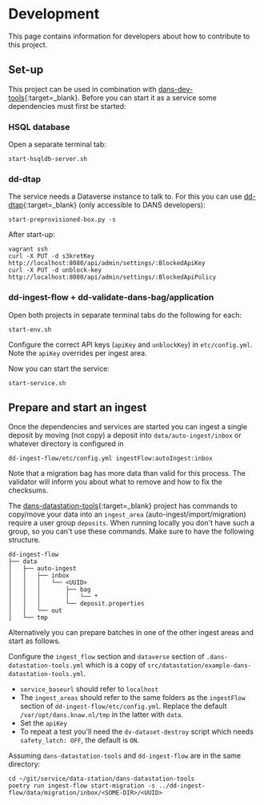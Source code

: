 Development
===========
This page contains information for developers about how to contribute to this project.

Set-up
------
This project can be used in combination with  [dans-dev-tools]{:target=_blank}. Before you can start it as a service
some dependencies must first be started:

### HSQL database

Open a separate terminal tab:

```commandline
start-hsqldb-server.sh
```

### dd-dtap

The service needs a Dataverse instance to talk to. For this you can use [dd-dtap]{:target=_blank} (only accessible to DANS developers):

```commandline
start-preprovisioned-box.py -s
```

After start-up:

```commandline
vagrant ssh
curl -X PUT -d s3kretKey http://localhost:8080/api/admin/settings/:BlockedApiKey
curl -X PUT -d unblock-key http://localhost:8080/api/admin/settings/:BlockedApiPolicy
```

### dd-ingest-flow + dd-validate-dans-bag/application

Open both projects in separate terminal tabs do the following for each:

```commandline
start-env.sh
```

Configure the correct API keys (`apiKey` and `unblockKey`) in `etc/config.yml`.
Note the `apiKey` overrides per ingest area.

Now you can start the service:

```commandline
start-service.sh
```

## Prepare and start an ingest

Once the dependencies and services are started you can ingest a single deposit by moving
(not copy) a deposit into `data/auto-ingest/inbox` or whatever directory is configured in  

    dd-ingest-flow/etc/config.yml ingestFlow:autoIngest:inbox

Note that a migration bag has more data than valid for this process. 
The validator will inform you about what to remove and how to fix the checksums.

The [dans-datastation-tools]{:target=_blank} project has commands to copy/move your data into an `ingest_area` (auto-ingest/import/migration) require a user group `deposits`.
When running locally you don't have such a group, so you can't use these commands.
Make sure to have the following structure.

```
dd-ingest-flow
├── data
│   ├── auto-ingest
│   │   ├── inbox
│   │   │   └── <UUID>
│   │   │       ├── bag
│   │   │       │   └── *
│   │   │       └── deposit.properties
│   │   └── out
│   └── tmp
```

Alternatively you can prepare batches in one of the other ingest areas and start as follows.

Configure the `ingest_flow` section and `dataverse` section of `.dans-datastation-tools.yml` which is  a copy of `src/datastation/example-dans-datastation-tools.yml`.

* `service_baseurl` should refer to `localhost`
* The `ingest_areas` should refer to the same folders as the `ingestFlow` section of `dd-ingest-flow/etc/config.yml`.
  Replace the default `/var/opt/dans.knaw.nl/tmp` in the latter with `data`.
* Set the `apiKey`
* To repeat a test you'll need the `dv-dataset-destroy` script which needs `safety_latch: OFF`, the default is `ON`.

Assuming `dans-datastation-tools` and `dd-ingest-flow` are in the same directory:

```commandline
cd ~/git/service/data-station/dans-datastation-tools
poetry run ingest-flow start-migration -s ../dd-ingest-flow/data/migration/inbox/<SOME-DIR>/<UUID>
```


[dans-dev-tools]: https://github.com/DANS-KNAW/dans-dev-tools#dans-dev-tools

[dans-datastation-tools]: https://github.com/DANS-KNAW/dans-datastation-tools#dans-datastation-tools

[dd-dtap]: https://github.com/DANS-KNAW/dd-dtap